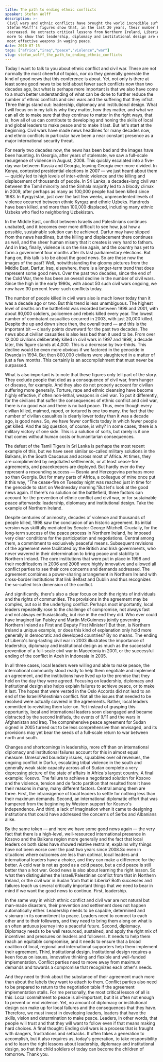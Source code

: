 ```yaml
---
title: The path to ending ethnic conflicts
speaker: Stefan Wolff
description: >-
 Civil wars and ethnic conflicts have brought the world incredible suffering, but
 Stefan Wolff's figures show that, in the last 20 years, their number has steadily
 decreased. He extracts critical lessons from Northern Ireland, Liberia, Timor and
 more to show that leadership, diplomacy and institutional design are our three
 most effective weapons in waging peace.
date: 2010-07-15
tags: ["africa","iraq","peace","violence","war"]
slug: stefan_wolff_the_path_to_ending_ethnic_conflicts
---
```


Today I want to talk to you about ethnic conflict and civil war. These are not normally
the most cheerful of topics, nor do they generally generate the kind of good news that
this conference is about. Yet, not only is there at least some good news to be told about
fewer such conflicts now than two decades ago, but what is perhaps more important is that
we also have come to a much better understanding of what can be done to further reduce the
number of ethnic conflicts and civil wars and the suffering that they inflict. Three
things stand out: leadership, diplomacy and institutional design. What I will focus on in
my talk is why they matter, how they matter, and what we can all do to make sure that they
continue to matter in the right ways, that is, how all of us can contribute to developing
and honing the skills of local and global leaders to make peace and to make it last. But
let's start at the beginning. Civil wars have made news headlines for many decades now, and
ethnic conflicts in particular have been a near constant presence as a major international
security threat.

For nearly two decades now, the news has been bad and the images have been haunting. In
Georgia, after years of stalemate, we saw a full-scale resurgence of violence in August,
2008. This quickly escalated into a five-day war between Russia and Georgia, leaving
Georgia ever more divided. In Kenya, contested presidential elections in 2007 — we just
heard about them — quickly led to high levels of inter-ethnic violence and the killing and
displacement of thousands of people. In Sri Lanka, a decades-long civil war between the
Tamil minority and the Sinhala majority led to a bloody climax in 2009, after perhaps as
many as 100,000 people had been killed since 1983. In Kyrgyzstan, just over the last few
weeks, unprecedented levels of violence occurred between ethnic Kyrgyz and ethnic Uzbeks.
Hundreds have been killed, and more than 100,000 displaced, including many ethnic Uzbeks
who fled to neighboring Uzbekistan.

In the Middle East, conflict between Israelis and Palestinians continues unabated, and it
becomes ever more difficult to see how, just how a possible, sustainable solution can be
achieved. Darfur may have slipped from the news headlines, but the killing and
displacement there continues as well, and the sheer human misery that it creates is very
hard to fathom. And in Iraq, finally, violence is on the rise again, and the country has
yet to form a government four months after its last parliamentary elections. But hang on,
this talk is to be about the good news. So are these now the images of the past? Well,
notwithstanding the gloomy pictures from the Middle East, Darfur, Iraq, elsewhere, there
is a longer-term trend that does represent some good news. Over the past two decades,
since the end of the Cold War, there has been an overall decline in the number of civil
wars. Since the high in the early 1990s, with about 50 such civil wars ongoing, we now
have 30 percent fewer such conflicts today.

The number of people killed in civil wars also is much lower today than it was a decade
ago or two. But this trend is less unambiguous. The highest level of deaths on the
battlefield was recorded between 1998 and 2001, with about 80,000 soldiers, policemen and
rebels killed every year. The lowest number of combatant casualties occurred in 2003, with
just 20,000 killed. Despite the up and down since then, the overall trend — and this is
the important bit — clearly points downward for the past two decades. The news about
civilian casualties is also less bad than it used to be. From over 12,000 civilians
deliberately killed in civil wars in 1997 and 1998, a decade later, this figure stands at
4,000. This is a decrease by two-thirds. This decline would be even more obvious if we
factored in the genocide in Rwanda in 1994. But then 800,000 civilians were slaughtered in
a matter of just a few months. This certainly is an accomplishment that must never be
surpassed.

What is also important is to note that these figures only tell part of the story. They
exclude people that died as a consequence of civil war, from hunger or disease, for
example. And they also do not properly account for civilian suffering more generally.
Torture, rape and ethnic cleansing have become highly effective, if often non-lethal,
weapons in civil war. To put it differently, for the civilians that suffer the
consequences of ethnic conflict and civil war, there is no good war and there is no bad
peace. Thus, even though every civilian killed, maimed, raped, or tortured is one too
many, the fact that the number of civilian casualties is clearly lower today than it was a
decade ago, is good news. So, we have fewer conflicts today in which fewer people get
killed. And the big question, of course, is why? In some cases, there is a military
victory of one side. This is a solution of sorts, but rarely is it one that comes without
human costs or humanitarian consequences.

The defeat of the Tamil Tigers in Sri Lanka is perhaps the most recent example of this,
but we have seen similar so-called military solutions in the Balkans, in the South
Caucasus and across most of Africa. At times, they are complimented by negotiated
settlements, or at least cease-fire agreements, and peacekeepers are deployed. But hardly
ever do they represent a resounding success — Bosnia and Herzegovina perhaps more so than
Georgia. But for many parts of Africa, a colleague of mine once put it this way, "The
cease-fire on Tuesday night was reached just in time for the genocide to start on
Wednesday morning."But let's look at the good news again. If there's no solution on the
battlefield, three factors can account for the prevention of ethnic conflict and civil
war, or for sustainable peace afterwards: leadership, diplomacy and institutional design.
Take the example of Northern Ireland.

Despite centuries of animosity, decades of violence and thousands of people killed, 1998
saw the conclusion of an historic agreement. Its initial version was skillfully mediated
by Senator George Mitchell. Crucially, for the long-term success of the peace process in
Northern Ireland, he imposed very clear conditions for the participation and negotiations.
Central among them, a commitment to exclusively peaceful means. Subsequent revisions of
the agreement were facilitated by the British and Irish governments, who never wavered in
their determination to bring peace and stability to Northern Ireland. The core institutions
that were put in place in 1998 and their modifications in 2006 and 2008 were highly
innovative and allowed all conflict parties to see their core concerns and demands
addressed. The agreement combines a power-sharing arrangement in Northern Ireland with
cross-border institutions that link Belfast and Dublin and thus recognizes the so-called
Irish dimension of the conflict.

And significantly, there's also a clear focus on both the rights of individuals and the
rights of communities. The provisions in the agreement may be complex, but so is the
underlying conflict. Perhaps most importantly, local leaders repeatedly rose to the
challenge of compromise, not always fast and not always enthusiastically, but rise in the
end they did. Who ever could have imagined Ian Paisley and Martin McGuinness jointly
governing Northern Ireland as First and Deputy First Minister? But then, is Northern
Ireland a unique example, or does this kind of explanation only hold more generally in
democratic and developed countries? By no means. The ending of Liberia's long-lasting
civil war in 2003 illustrates the importance of leadership, diplomacy and institutional
design as much as the successful prevention of a full-scale civil war in Macedonia in
2001, or the successful ending of the conflict in Aceh in Indonesia in
2005.

In all three cases, local leaders were willing and able to make peace, the international
community stood ready to help them negotiate and implement an agreement, and the
institutions have lived up to the promise that they held on the day they were
agreed. Focusing on leadership, diplomacy and institutional design also helps explain
failures to achieve peace, or to make it last. The hopes that were vested in the Oslo
Accords did not lead to an end of the Israeli/Palestinian conflict. Not all the issues
that needed to be resolved were actually covered in the agreements. Rather, local leaders
committed to revisiting them later on. Yet instead of grasping this opportunity, local and
international leaders soon disengaged and became distracted by the second Intifada, the
events of 9/11 and the wars in Afghanistan and Iraq. The comprehensive peace agreement for
Sudan signed in 2005 turned out to be less comprehensive than envisaged, and its
provisions may yet bear the seeds of a full-scale return to war between north and
south.

Changes and shortcomings in leadership, more off than on international diplomacy and
institutional failures account for this in almost equal measure. Unresolved boundary
issues, squabbles over oil revenues, the ongoing conflict in Darfur, escalating tribal
violence in the south and generally weak state capacity across all of Sudan complete a
very depressing picture of the state of affairs in Africa's largest country. A final
example: Kosovo. The failure to achieve a negotiated solution for Kosovo and the violence,
tension and de facto partition that resulted from it have their reasons in many, many
different factors. Central among them are three. First, the intransigence of local leaders
to settle for nothing less than their maximum demands. Second, an international diplomatic
effort that was hampered from the beginning by Western support for Kosovo's independence.
And third, a lack of imagination when it came to designing institutions that could have
addressed the concerns of Serbs and Albanians alike.

By the same token — and here we have some good news again — the very fact that there is a
high-level, well-resourced international presence in Kosovo and the Balkans region more
generally and the fact that local leaders on both sides have showed relative restraint,
explains why things have not been worse over the past two years since 2008.So even in
situations where outcomes are less than optimal, local leaders and international leaders
have a choice, and they can make a difference for the better. A cold war is not as good as
a cold peace, but a cold peace is still better than a hot war. Good news is also about
learning the right lesson. So what then distinguishes the Israeli/Palestinian conflict
from that in Northern Ireland, or the civil war in Sudan from that in Liberia? Both
successes and failures teach us several critically important things that we need to bear
in mind if we want the good news to continue. First, leadership.

In the same way in which ethnic conflict and civil war are not natural but man-made
disasters, their prevention and settlement does not happen automatically either.
Leadership needs to be capable, determined and visionary in its commitment to peace.
Leaders need to connect to each other and to their followers, and they need to bring them
along on what is an often arduous journey into a peaceful future. Second, diplomacy.
Diplomacy needs to be well resourced, sustained, and apply the right mix of incentives and
pressures on leaders and followers. It needs to help them reach an equitable compromise,
and it needs to ensure that a broad coalition of local, regional and international
supporters help them implement their agreement. Third, institutional design. Institutional
design requires a keen focus on issues, innovative thinking and flexible and well-funded
implementation. Conflict parties need to move away from maximum demands and towards a
compromise that recognizes each other's needs.

And they need to think about the substance of their agreement much more than about the
labels they want to attach to them. Conflict parties also need to be prepared to return to
the negotiation table if the agreement implementation stalls. For me personally, the most
critical lesson of all is this: Local commitment to peace is all-important, but it is
often not enough to prevent or end violence. Yet, no amount of diplomacy or institutional
design can make up for local failures and the consequences that they have. Therefore, we
must invest in developing leaders, leaders that have the skills, vision and determination
to make peace. Leaders, in other words, that people will trust and that they will want to
follow even if that means making hard choices. A final thought: Ending civil wars is a
process that is fraught with dangers, frustrations and setbacks. It often takes a
generation to accomplish, but it also requires us, today's generation, to take
responsibility and to learn the right lessons about leadership, diplomacy and
institutional design, so that the child soldiers of today can become the children of
tomorrow. Thank you.

<!--
ad_duration=3.33
comment_count=75
event="TEDGlobal 2010"
external_start_time=0
intro_duration=11.82
is_subtitle_required="False"
is_talk_featured="True"
language="en"
language_swap="False"
native_language="en"
number_of_related_talks=6
number_of_speakers=1
number_of_subtitled_videos=24
number_of_tags=5
number_of_talk_download_languages=24
number_of_talk_more_resources=0
number_of_talk_recommendations=0
number_of_talks_take_actions=0
post_ad_duration=0.83
published_timestamp="2010-11-09 14:59:00"
recording_date="2010-07-15"
speaker_description="Ethnic conflicts scholar"
speaker_is_published=1
speaker_name="Stefan Wolff"
speaker_what_others_say="Dr. Wolff is thorough, analytical yet practical and humane in his discussion of ethnic conflicts."
talk_name="The path to ending ethnic conflicts"
talks_tags=["africa","iraq","peace","violence","war"]
url_photo_speaker="https://pe.tedcdn.com/images/ted/55b967efba53017f7743bb18c2cb9ad137165f1e_254x191.jpg"
url_photo_talk="https://pe.tedcdn.com/images/ted/249b094b159985d31d48ec26a5a947d4bb7ac4c1_800x600.jpg"
url_webpage="https://www.ted.com/talks/stefan_wolff_the_path_to_ending_ethnic_conflicts"
video_type_name="TED Stage Talk"
-->